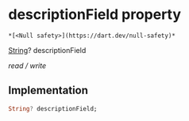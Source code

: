 


# descriptionField property




    *[<Null safety>](https://dart.dev/null-safety)*


[String](https://api.flutter.dev/flutter/dart-core/String-class.html)? descriptionField
  
_read / write_






## Implementation

```dart
String? descriptionField;


```








